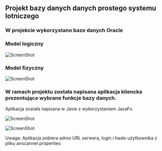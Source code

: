## Projekt bazy danych danych prostego systemu lotniczego
### W projekcie wykorzystano baze danych Oracle

### Model logiczny
![ScreenShot](https://raw.github.com/michalmisiewicz/Baza-danych-systemu-lotniczego/master/Model%20logiczny/model%20logiczny.PNG)

### Model fizyczny
![ScreenShot](https://raw.github.com/michalmisiewicz/Baza-danych-systemu-lotniczego/master/Model%20fizyczny/model%20fizyczny.PNG)

### W ramach projektu została napisana aplikacja kliencka prezentująca wybrane funkcje bazy danych. 
Aplikacja została napisana w Javie z wykorzystaniem JavaFx.

![ScreenShot](https://raw.github.com/michalmisiewicz/Baza-danych-systemu-lotniczego/master/screenshots/screenshot1.PNG)

![ScreenShot](https://raw.github.com/michalmisiewicz/Baza-danych-systemu-lotniczego/master/screenshots/screenshot2.PNG)

Uwaga: Aplikacja pobiera adres URL serwera, login i hasło użytkownika z pliku airscanner.properties 
